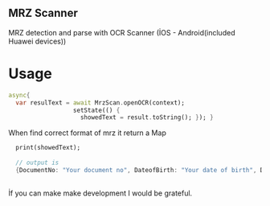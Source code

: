 ## MRZ Scanner
 MRZ detection and parse with OCR Scanner (İOS - Android(included Huawei devices))
 
# Usage



```dart
async{
  var resulText = await MrzScan.openOCR(context);
                  setState(() {
                    showedText = result.toString(); }); }
```
 
 
When find correct format of mrz it return a Map 


```dart
  print(showedText);
  
  // output is
  {DocumentNo: "Your document no", DateofBirth: "Your date of birth", DateofValid: "Your indedity card's date of valid"}
  
```

İf you can make make development I would be grateful.
